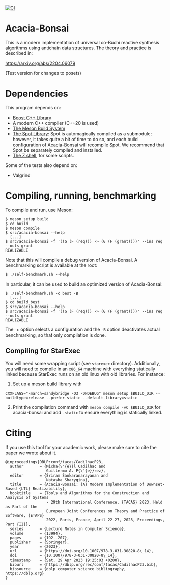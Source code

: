 [![CI](https://github.com/gaperez64/acacia-bonsai/actions/workflows/main.yml/badge.svg)](https://github.com/gaperez64/acacia-bonsai/actions/workflows/main.yml)

# Acacia-Bonsai

This is a modern implementation of universal co-Buchi reactive synthesis
algorithms using antichain data structures.  The theory and practice is described in:

   https://arxiv.org/abs/2204.06079

   (Test version for changes to posets)
   
# Dependencies

This program depends on:
- [Boost C++ Library](https://www.boost.org/)
- A modern C++ compiler (C++20 is used)
- [The Meson Build System](https://mesonbuild.com/)
- [The Spot Library](https://spot.lrde.epita.fr/): Spot is automagically
  compiled as a submodule; however, it takes quite a bit of time to do so, and
  each build configuration of Acacia-Bonsai will recompile Spot.  We recommend
  that Spot be separately compiled and installed.
- [The Z shell](https://www.zsh.org/), for some scripts.

Some of the tests also depend on:
- Valgrind

# Compiling, running, benchmarking

To compile and run, use Meson:
```
$ meson setup build
$ cd build
$ meson compile
$ src/acacia-bonsai --help
  [...]
$ src/acacia-bonsai -f '((G (F (req))) -> (G (F (grant))))' --ins req --outs grant
REALIZABLE
```

Note that this will compile a debug version of Acacia-Bonsai.  A benchmarking
script is available at the root:

```
$ ./self-benchmark.sh --help
```

In particular, it can be used to build an optimized version of Acacia-Bonsai:
```
$ ./self-benchmark.sh -c best -B
  [...]
$ cd build_best
$ src/acacia-bonsai --help
$ src/acacia-bonsai -f '((G (F (req))) -> (G (F (grant))))' --ins req --outs grant
REALIZABLE
```

The `-c` option selects a configuration and the `-B` option deactivates actual
benchmarking, so that only compilation is done.

## Compiling for StarExec
You will need some wrapping script (see `starexec` directory). Additionally,
you will need to compile in an `x86_64` machine with
everything statically linked because StarExec runs on an old linux with old
libraries. For instance:
1. Set up a meson build library with 
```
CXXFLAGS="-march=sandybridge -O3 -DNDEBUG" meson setup $BUILD_DIR --buildtype=release --prefer-static --default-library=static
```
2. Print the compilation command with `meson compile -vC $BUILD_DIR` for acacia-bonsai and add
   `-static` to ensure everything is statically linked.

# Citing

If you use this tool for your academic work, please make sure to cite the
paper we wrote about it.

```
@inproceedings{DBLP:conf/tacas/CadilhacP23,
  author       = {Micha{\"{e}}l Cadilhac and
                  Guillermo A. P{\'{e}}rez},
  editor       = {Sriram Sankaranarayanan and
                  Natasha Sharygina},
  title        = {Acacia-Bonsai: {A} Modern Implementation of Downset-Based {LTL} Realizability},
  booktitle    = {Tools and Algorithms for the Construction and Analysis of Systems
                  - 29th International Conference, {TACAS} 2023, Held as Part of the
                  European Joint Conferences on Theory and Practice of Software, {ETAPS}
                  2022, Paris, France, April 22-27, 2023, Proceedings, Part {II}},
  series       = {Lecture Notes in Computer Science},
  volume       = {13994},
  pages        = {192--207},
  publisher    = {Springer},
  year         = {2023},
  url          = {https://doi.org/10.1007/978-3-031-30820-8\_14},
  doi          = {10.1007/978-3-031-30820-8\_14},
  timestamp    = {Sat, 29 Apr 2023 19:25:03 +0200},
  biburl       = {https://dblp.org/rec/conf/tacas/CadilhacP23.bib},
  bibsource    = {dblp computer science bibliography, https://dblp.org}
}
```
